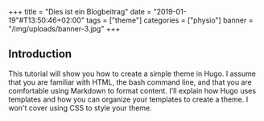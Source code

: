 +++
title = "Dies ist ein Blogbeitrag"
date = "2019-01-19"#T13:50:46+02:00"
tags = ["theme"]
categories = ["physio"]
banner = "/img/uploads/banner-3.jpg"
+++

## Introduction

This tutorial will show you how to create a simple theme in Hugo. I assume that you are familiar with HTML, the bash command line, and that you are comfortable using Markdown to format content. I'll explain how Hugo uses templates and how you can organize your templates to create a theme. I won't cover using CSS to style your theme.